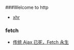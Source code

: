 ###Welcome to http

- [xhr](http://javascript.ruanyifeng.com/bom/ajax.html)


### fetch

- [传统 Ajax 已死，Fetch 永生](https://github.com/camsong/blog/issues/2)
